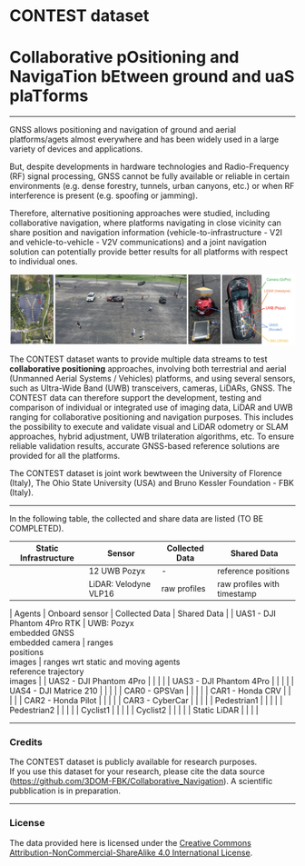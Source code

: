 # CONTEST dataset
# Collaborative pOsitioning and NavigaTion bEtween ground and uaS plaTforms
_________________________________________________________________________
GNSS allows positioning and navigation of ground and aerial platforms/agets almost everywhere and has been widely used in a large variety of devices and applications.

But, despite developments in hardware technologies and Radio-Frequency (RF) signal processing, GNSS cannot be fully available or reliable in certain environments (e.g. dense forestry, tunnels, urban canyons, etc.) or when RF interference is present (e.g. spoofing or jamming).

Therefore, alternative positioning approaches were studied, including collaborative navigation, where platforms navigating in close vicinity can share position and navigation information (vehicle-to-infrastructure - V2I and vehicle-to-vehicle - V2V communications) and a joint navigation solution can potentially provide better results for all platforms with respect to individual ones.
<p><img src="contest.png"><p>
The CONTEST dataset wants to provide multiple data streams to test <b>collaborative positioning</b> approaches, involving both terrestrial and aerial (Unmanned Aerial Systems / Vehicles) platforms, and using several sensors, such as Ultra-Wide Band (UWB) transceivers, cameras, LiDARs, GNSS. The CONTEST data can therefore support the development, testing and comparison of individual or integrated use of imaging data, LiDAR and UWB ranging for collaborative positioning and navigation purposes. This includes the possibility to execute and validate visual and LiDAR odometry or SLAM approaches, hybrid adjustment, UWB trilateration algorithms, etc. To ensure reliable validation results, accurate GNSS-based reference solutions are provided for all the platforms.

The CONTEST dataset is joint work bewtween the University of Florence (Italy), The Ohio State University (USA) and Bruno Kessler Foundation - FBK (Italy).
_________________________________________________________________________

In the following table, the collected and share data are listed (TO BE COMPLETED). 


|  Static Infrastructure | Sensor  |  Collected Data | Shared Data |
|---|---|---|---|
|  | 12 UWB Pozyx  |  - | <a href="https://eostore.itc.utwente.nl:5001/sharing/1gJRLdQ71"></a>reference positions|
|  | LiDAR: Velodyne VLP16 | raw profiles | <a href="https://eostore.itc.utwente.nl:5001/sharing/c4LlTkVjT"></a>raw profiles with timestamp|

|  Agents | Onboard sensor  |  Collected Data | Shared Data |
| UAS1 - DJI Phantom 4Pro RTK | UWB: Pozyx <br> embedded GNSS <br> embedded camera | ranges <br> positions <br> images | ranges wrt static and moving agents <br> reference trajectory <br> images |
| UAS2 - DJI Phantom 4Pro | | | |
| UAS3 - DJI Phantom 4Pro | | | |
| UAS4 - DJI Matrice 210 | | | |
| CAR0 - GPSVan | | | |
| CAR1 - Honda CRV | | | |
| CAR2 - Honda Pilot | | | |
| CAR3 - CyberCar | | | |
| Pedestrian1 | | | |
| Pedestrian2 | | | |
| Cyclist1 | | | |
| Cyclist2 | | | |
| Static LiDAR | | | |

_________________________________________________________________________
### Credits
The CONTEST dataset is publicly available for research purposes.<br>
If you use this dataset for your research, please cite the data source (https://github.com/3DOM-FBK/Collaborative_Navigation). A scientific pubblication is in preparation. 

_________________________________________________________________________
### License
The data provided here is licensed under the [Creative Commons Attribution-NonCommercial-ShareAlike 4.0 International License](https://creativecommons.org/licenses/by-nc-sa/4.0/).

